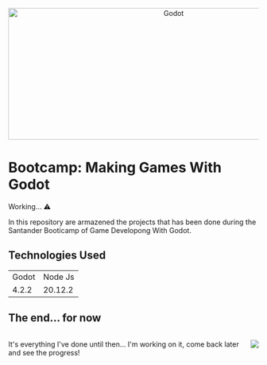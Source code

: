 <p align="center">
  <img src="https://github.com/AlekssandherMax/godot-course/blob/main/images/Godot.jpg" alt="Godot" width="650" height="265">
</p>


<h1>Bootcamp: Making Games With Godot</h1>
<p>Working... ⚠️</p>
<p>In this repository are armazened the projects that has been done during the Santander Booticamp of Game Developong With Godot.</p>
<h2>Technologies Used</h2>

 <table>
   <tr> 
     <td>Godot</td>
     <td>Node Js</td>
   </tr>
   <tr>
     <td>4.2.2</td>
     <td>20.12.2</td>
   </tr>
 </table>
<h2> The end... for now</h2>
<div style="display: flex;">
  <div style="width: 50% display: flex;"><p style="text-align: left; ">It's everything I've done until then... I'm working on it, come back later and see the progress!</p></div>
  <p style="width: 50% display: flex;"><img src="https://github.com/AlekssandherMax/godot-course/blob/main/images/FTLF.gif" ></p>
</div>






